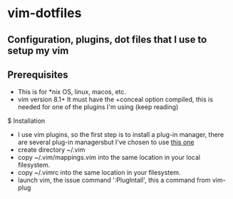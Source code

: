 # vim-dotfiles

## Configuration, plugins, dot files that I use to setup my vim 

## Prerequisites
- This is for *nix OS, linux, macos, etc.
- vim version 8.1+
It must have the +conceal option compiled, this is needed for one of the
plugins I'm using (keep reading) 

$ Installation
- I use vim plugins, so the first step is to install a plug-in manager, there are several 
plug-in managersbut I've chosen to use [this one](https://github.com/junegunn/vim-plug)
- create directory ~/.vim
- copy ~/.vim/mappings.vim into the same location in your local filesystem.
- copy ~/.vimrc into the same location in your filesystem.
- launch vim, the issue command ':PlugIntall', this a command from vim-plug
 
